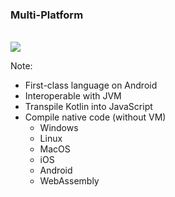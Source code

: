 ### Multi-Platform
<br />
<img src="img/kotlin-build-apps-for.png"/>

Note:
+ First-class language on Android
+ Interoperable with JVM
+ Transpile Kotlin into JavaScript
+ Compile native code (without VM)
    + Windows
    + Linux
    + MacOS
    + iOS
    + Android
    + WebAssembly